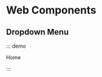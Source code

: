 # Web Components

## Dropdown Menu

::: demo
<div>
  <div class="home1" id="home">Home</div>
</div>

<style>

</style>
<script>
  
</script>
:::